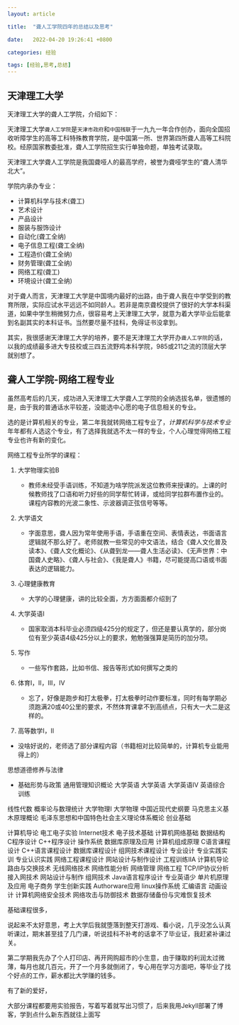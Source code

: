 ```yaml
---
layout: article

title:  "聋人工学院四年的总结以及思考"

date:   2022-04-20 19:26:41 +0800

categories: 经验

tags: [经验,思考,总结]
---
```


## 天津理工大学

天津理工大学的聋人工学院，介绍如下：

天津理工大学`聋人工学院`是`天津市政府`和`中国残联`于一九九一年合作创办，面向全国招收听障学生的高等工科特殊教育学院，是中国第一所、世界第四所聋人高等工科院校。经原国家教委批准，聋人工学院招生实行单独命题，单独考试录取。

天津理工大学聋人工学院是我国聋哑人的最高学府，被誉为聋哑学生的“聋人清华北大”。

学院内承办专业：

- 计算机科学与技术(聋工)
- 艺术设计
- 产品设计
- 服装与服饰设计
- 自动化(聋工全纳)
- 电子信息工程(聋工全纳)
- 工程造价(聋工全纳)
- 财务管理(聋工全纳)
- 网络工程(聋工)
- 环境设计(聋工全纳)

对于聋人而言，天津理工大学是中国境内最好的出路，由于聋人我在中学受到的教育所限，实际应试水平远远不如同龄人。若非是南京聋校提供了很好的大学本科渠道，如果中学生稍微努力点，很容易考上天津理工大学，就意为着大学毕业后能拿到名副其实的本科证书。当然要尽量不挂科，免得证书没拿到。

其实，我很感谢天津理工大学的培养，要不是天津理工大学开办`聋人工学院`的话，以我的成绩最多进大专技校或三四五流野鸡本科学院，985或211之流的顶层大学就别想了。

## 聋人工学院-网络工程专业

虽然高考后的几天，成功进入天津理工大学聋人工学院的全纳选拔名单，很遗憾的是，由于我的普通话水平较差，没能选中心愿的电子信息相关的专业。

选的是计算机相关的专业，第二年我就转网络工程专业了，*计算机科学与技术专业*年年都有人选这个专业，有了选择我就选不太一样的专业，个人心理觉得网络工程专业也许有新的变化。

网络工程专业所学的课程：

1. 大学物理实验B
	- 教师未经受手语训练，不知道为啥学院派发这位教师来授课的。上课的时候教师找了口语和听力好些的同学帮忙转译，或给同学拉群布置作业的。课程内容教的光波二象性、示波器调正弦信号等等。
	
2. 大学语文
	- 字面意思，聋人因为常年使用手语，手语重在空间、表情表达，书面语言逻辑就不那么好了。老师就教一些常见的中文语法，结合《聋人文化普及读本》、《聋人文化概论》、《从聋到龙——聋人生活必读》、《无声世界：中国聋人史略》、《聋人与社会》、《我是聋人》书籍，尽可能提高口语或书面表达的逻辑能力。
	
3. 心理健康教育
	- 大学的心理健康，讲的比较全面，方方面面都介绍到了
	
4. 大学英语I
	- 国家取消本科毕业必须四级425分的规定了，但还是要认真学的，部分岗位有至少英语4级425分以上的要求，勉勉强强算是简历的加分项。
	
5. 写作
	- 一些写作套路，比如书信、报告等形式如何撰写之类的
	
6. 体育I，II，III，IV
	- 忘了，好像是跑步和打太极拳，打太极拳时动作要标准，同时有每学期必须跑满20或40公里的要求，不然体育课拿不到高绩点，只有大一大二是这样的。
	
7. 高等数学I，II

  - 没啥好说的，老师选了部分课程内容（书籍相对比较简单的，计算机专业能用得上的）

思想道德修养与法律
  - 基础形势与政策
  通用管理知识概论
  大学英语
  大学英语
  大学英语IV
  英语综合训练

线性代数
概率论与数理统计
大学物理I
大学物理
中国近现代史纲要
马克思主义基木原理概论
毛泽东思想和中国特色社会主义理论体系概论
创业基础

计算机导论
电工电子实验
Internet技术
电子技术基础
计算机网络基础
数据结构
C程序设计
C++程序设计
操作系统
数据库原理及应用
计算机组成原理
C语言课程设计
C++语言课程设计
数据库课程设计
组网技术课程设计
专业设计
专业实践实训
专业认识实践
网络工程课程设计
网站设计与制作设计
工程训练IIA 
计算机导论
路由与交换技术
无线网络技术
网络性能分析
网络管理
网络工程
TCP/IP协议分析
接入网技术
网站设计与制作
组网技术
Java语言程序设计
专业英语少
单片机原理及应用
电子商务
学生创新实践
Authorware应用
linux操作系统
汇编语言
动画设计
计算机网络安全技术
网络攻击与防御技术
数据存储备份与灾难恢复技术 


基础课程很多，










说起来不太好意思，考上大学后我就堕落到整天打游戏、看小说，几乎没怎么认真听课过，期末甚至挂了几门课，听说挂科不补考的话拿不了毕业证，我赶紧补课过关。

第二学期我先办了个人打印店、再开网购超市的小生意，由于赚取的利润太过微薄，每月也就几百元，开了一个月多就倒闭了，专心用在学习方面吧，等毕业了找个好点的工作，薪水都比大学赚的钱多。

有了新的爱好，

大部分课程都要用实验报告，写着写着就写出习惯了，后来我用Jekyll部署了博客，学到点什么新东西就往上面写
